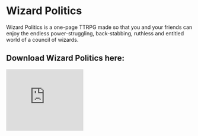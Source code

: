 # Wizard Politics
Wizard Politics is a one-page TTRPG made so that you and your friends can enjoy the endless power-struggling, back-stabbing, ruthless and entitled world of a council of wizards.

## Download Wizard Politics here:
<iframe frameborder="0" src="https://itch.io/embed/2983948" width="208" height="167"><a href="https://lamb-in-the-ether.itch.io/wizard-politics">Wizard Politics by Lamb in the Ether</a></iframe>
